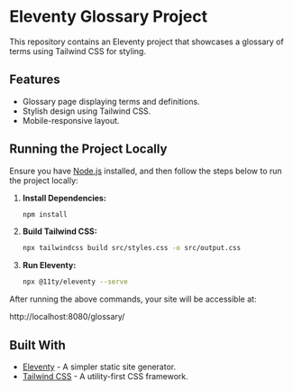 # Eleventy Glossary Project

This repository contains an Eleventy project that showcases a glossary of terms using Tailwind CSS for styling.

## Features

- Glossary page displaying terms and definitions.
- Stylish design using Tailwind CSS.
- Mobile-responsive layout.

## Running the Project Locally

Ensure you have [Node.js](https://nodejs.org/) installed, and then follow the steps below to run the project locally:

1. **Install Dependencies:**
    ```bash
    npm install
    ```

2. **Build Tailwind CSS:**
    ```bash
    npx tailwindcss build src/styles.css -o src/output.css
    ```

3. **Run Eleventy:**
    ```bash
    npx @11ty/eleventy --serve
    ```

After running the above commands, your site will be accessible at:

http://localhost:8080/glossary/


## Built With

- [Eleventy](https://www.11ty.dev/) - A simpler static site generator.
- [Tailwind CSS](https://tailwindcss.com/) - A utility-first CSS framework.



